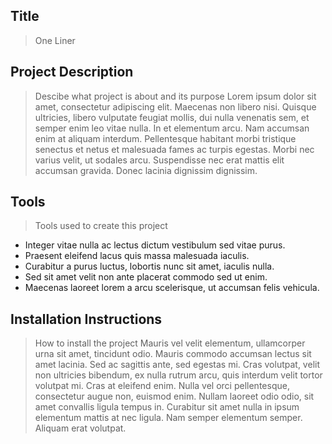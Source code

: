 Title
---
> One Liner

Project Description
---
> Descibe what project is about and its purpose
Lorem ipsum dolor sit amet, consectetur adipiscing elit. Maecenas non libero nisi. Quisque ultricies, libero vulputate feugiat mollis, dui nulla venenatis sem, et semper enim leo vitae nulla. In et elementum arcu. Nam accumsan enim at aliquam interdum. Pellentesque habitant morbi tristique senectus et netus et malesuada fames ac turpis egestas. Morbi nec varius velit, ut sodales arcu. Suspendisse nec erat mattis elit accumsan gravida. Donec lacinia dignissim dignissim.

Tools
---
> Tools used to create this project
- Integer vitae nulla ac lectus dictum vestibulum sed vitae purus.
- Praesent eleifend lacus quis massa malesuada iaculis.
- Curabitur a purus luctus, lobortis nunc sit amet, iaculis nulla.
- Sed sit amet velit non ante placerat commodo sed ut enim.
- Maecenas laoreet lorem a arcu scelerisque, ut accumsan felis vehicula.

Installation Instructions
---
> How to install the project
Mauris vel velit elementum, ullamcorper urna sit amet, tincidunt odio. Mauris commodo accumsan lectus sit amet lacinia. Sed ac sagittis ante, sed egestas mi. Cras volutpat, velit non ultricies bibendum, ex nulla rutrum arcu, quis interdum velit tortor volutpat mi. Cras at eleifend enim. Nulla vel orci pellentesque, consectetur augue non, euismod enim. Nullam laoreet odio odio, sit amet convallis ligula tempus in. Curabitur sit amet nulla in ipsum elementum mattis at nec ligula. Nam semper elementum semper. Aliquam erat volutpat.

